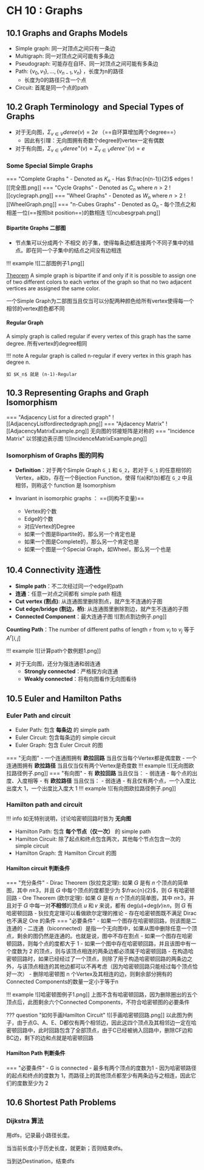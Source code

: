 # CH 10 : Graphs

## 10.1 Graphs and Graphs Models

- Simple graph: 同一对顶点之间只有一条边
- Multigraph: 同一对顶点之间可能有多条边
- Pseudograph: 可能存在自环、同一对顶点之间可能有多条边
- Path: $\{v_0 ,v_1\},...,\{v_{n-1} ,v_{n}\}$ ，长度为n的路径
	- 长度为0的路径只含一个点
- Circuit: 首尾是同一个点的path

## 10.2 Graph Terminology  and Special Types of Graphs

- 对于无向图，$\Sigma _{v\in V} deree(v)=2e$  （==自环算增加两个degree==）
	- 因此有引理：无向图拥有奇数个degree的vertex一定有偶数
- 对于有向图，$\Sigma _{v\in V} deree^+(v) = \Sigma _{v\in V} deree^-(v) =e$

### Some Special Simple Graphs

=== "Complete Graphs "
	- Denoted as $K_n$
	- Has $\frac{n(n-1)}{2}$ edges
	![[完全图.png]]
=== "Cycle Graphs"
	- Denoted as $C_n$ where $n\gt 2$
	![[cyclegraph.png]]
=== "Wheel Graphs"
	- Denoted as $W_n$ where $n\gt 2$
	![[WheelGraph.png]]
=== "n-Cubes Graphs"
	- Denoted as $Q_n$
	- 每个顶点之和相差一位(==按照bit position==)的数相连
	![[ncubesgrpah.png]]

#### Bipartite Graphs 二部图

- 节点集可以分成两个 不相交 的子集，使得每条边都连接两个不同子集中的结点。即在同一个子集中的结点之间没有边相连

!!! example 
	![[二部图例子1.png]]

[Theorem](#)
A simple graph is bipartite if and only if it is possible to assign one of two different colors to each vertex of the graph so that no two adjacent vertices are assigned the same color.

一个Simple Graph为二部图当且仅当可以分配两种颜色给所有vertex使得每一个相邻的vertex颜色都不同

#### Regular Graph

A simply graph is called regular if every vertex of this graph has the same degree.
所有vertex的degree相同

!!! note
	A regular graph is called n-regular if every vertex in this graph has degree n.
	
	如 $K_n$ 就是 (n-1)-Regular

## 10.3 Representing Graphs and Graph Isomorphism

=== "Adjacency List for a directed graph"
	![[AdjacencyListfordirectedgraph.png]]
=== "Ajdacency Matrix"
	![[AdjacencyMatrixExample.png]]
	无向图的邻接矩阵是对称的
=== "Incidence Matrix"
	以邻接边表示图
	![[IncidenceMatrixExample.png]]

### Isomorphism of Graphs 图的同构

- **Definition**：对于两个Simple Graph `G_1` 和 `G_2`，若对于 `G_1` 的任意相邻的Vertex，a和b，存在一个Bijection Function，使得 f(a)和f(b)都在 `G_2` 中且相邻，则称这个 function 是 Isomorphism

- Invariant in isomorphic graphs ： ==(同构不变量)==
	- Vertex的个数
	- Edge的个数
	- 对应Vertex的Degree
	- 如果一个图是Bipartite的，那么另一个肯定也是
	- 如果一个图是Complete的，那么另一个肯定也是 
	- 如果一个图是一个Special Graph，如Wheel，那么另一个也是

## 10.4 Connectivity 连通性

- **Simple path**：不二次经过同一个edge的path
- **连通**：任意一对点之间都有 simple path 相连
- **Cut vertex (割点)**: 从连通图里删除割点，就产生不连通的子图
- **Cut edge/bridge (割边，桥)**: 从连通图里删除割边，就产生不连通的子图
- **Connected Component**：最大连通子图
![[割点割边例子.png]]



**Counting Path**：The number of different paths of length `r` from $v_i$ to $v_j$ 等于 $A^r[i,j]$

!!! example
	![[计算path个数例题1.png]]

- 对于无向图，还分为强连通和弱连通
	- **Strongly connected**：严格按方向连通
	- **Weakly connected**：将有向图看作无向图看待

## 10.5 Euler and Hamilton Paths

### Euler Path and circuit

- Euler Path: 包含 **每条边** 的 simple path
- Euler Circuit: 包含每条边的 simple circuit
- Euler Graph: 包含 Euler Circuit 的图

=== "无向图"
	- 一个连通图拥有 **欧拉回路** 当且仅当每个Vertex都是偶度数
	- 一个连通图拥有 **欧拉路径** 当且仅当仅有两个Vertex是奇度数
	!!! example
		![[无向图欧拉路径例子.png]]
=== "有向图"
	- 有 **欧拉回路** 当且仅当：
	    - 弱连通
	    - 每个点的出度、入度相等
	- 有 **欧拉路径** 当且仅当：
	    - 弱连通
	    - 有且仅有两个点，一个入度比出度大 1，一个出度比入度大 1
	!!! example
		![[有向图欧拉路径例子.png]]


### Hamilton path and circuit
!!! info
	如无特别说明，讨论哈密顿回路时皆为 **无向图**

- Hamilton Path: 包含 **每个节点（仅一次）** 的 simple path
- Hamilton Circuit: 除了起点和终点包含两次，其他每个节点包含一次的 simple circuit
- Hamilton Graph: 含 Hamilton Circuit 的图

#### Hamilton circuit 判断条件

=== "充分条件"
	- Dirac Theorem (狄拉克定理): 如果 𝐺 是有 𝑛 个顶点的简单图，其中 𝑛≥3，并且 𝐺 中每个顶点的度都至少为 $\frac{n}{2}$，则 𝐺 有哈密顿回路
	- Ore Theorem (欧尔定理): 如果 𝐺 是有 𝑛 个顶点的简单图，其中 𝑛≥3，并且对于 𝐺 中每一对**不相邻**的顶点 𝑢 和 𝑣 来说，都有 deg⁡(𝑢)+deg⁡(𝑣)≥𝑛，则 𝐺 有哈密顿回路
	- 狄拉克定理可以看做欧尔定理的推论
	- 存在哈密顿图既不满足 Dirac 也不满足 Ore 的条件
=== "必要条件"
	- 如果一个图存在哈密顿回路，则该图是二连通的
	    - 二连通（biconnected）是指一个无向图中，如果从图中删除任意一个顶点，剩余的图仍然是连通的。也就是说，图中不存在割点
	- 如果一个图存在哈密顿回路，则每个点的度都大于 1
	- 如果一个图中存在哈密顿回路，并且该图中有一个度数为 2 的顶点，则与该顶点相连的两条边都必须属于哈密顿回路
	- 在构造哈密顿回路时，如果已经经过了一个顶点，则除了用于构造哈密顿回路的两条边之外，与该顶点相连的其他边都可以不再考虑（因为哈密顿回路只能经过每个顶点恰好一次）
	- 删除哈密顿图 n 个Vertex及其相连的边，则剩余部分拥有的Connected Components的数量一定小于等于n

!!! example
	![[哈密顿图例子1.png]]
	上图不含有哈密顿回路，因为删除圈出的五个顶点后，此图剩余六个Connected Components，不符合哈密顿图的必要条件

??? question "如何手画Hamilton Circuit"
	![[手画哈密顿回路.png]]
	以此图为例子，由于点G、A、E、D都仅有两个相邻边，因此这四个顶点及其相邻边一定在哈密顿回路中，此时回路包含了全部顶点，由于C已经被纳入回路中，删除CF边和BC边，剩下的边和点就是哈密顿回路

#### Hamilton Path 判断条件

=== "必要条件"
	- G is connected
	- 最多有两个顶点的度数为1
		- 因为哈密顿路径的起点和终点的度数为 1，而路径上的其他顶点都至少有两条边与之相连，因此它们的度数至少为 2

## 10.6 Shortest Path Problems
### Dijkstra 算法

用dfs，记录最小路径长度。

当当前长度小于历史长度，就更新；否则结束dfs。

当到达Destination，结束dfs

